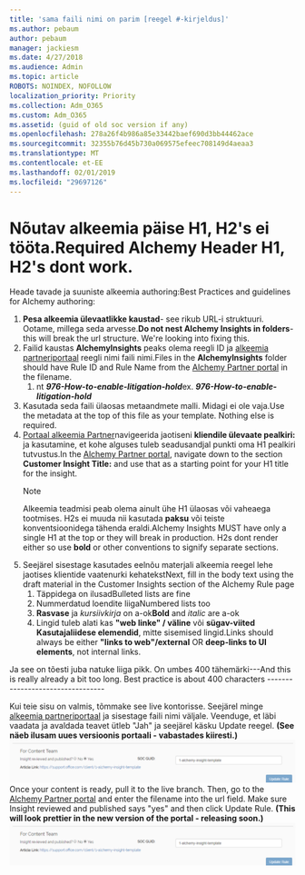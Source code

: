 ```yaml
---
title: 'sama faili nimi on parim [reegel #-kirjeldus]'
ms.author: pebaum
author: pebaum
manager: jackiesm
ms.date: 4/27/2018
ms.audience: Admin
ms.topic: article
ROBOTS: NOINDEX, NOFOLLOW
localization_priority: Priority
ms.collection: Adm_O365
ms.custom: Adm_O365
ms.assetid: (guid of old soc version if any)
ms.openlocfilehash: 278a26f4b986a85e33442baef690d3bb44462ace
ms.sourcegitcommit: 32355b76d45b730a069575efeec708149d4aeaa3
ms.translationtype: MT
ms.contentlocale: et-EE
ms.lasthandoff: 02/01/2019
ms.locfileid: "29697126"
---
```

# <a name="required-alchemy-header-h1-h2s-dont-work"></a><span data-ttu-id="c62ab-102">Nõutav alkeemia päise H1, H2's ei tööta.</span><span class="sxs-lookup"><span data-stu-id="c62ab-102">Required Alchemy Header H1, H2's dont work.</span></span>
<span data-ttu-id="c62ab-103">Heade tavade ja suuniste alkeemia authoring:</span><span class="sxs-lookup"><span data-stu-id="c62ab-103">Best Practices and guidelines for Alchemy authoring:</span></span>

1. <span data-ttu-id="c62ab-p101">**Pesa alkeemia ülevaatlikke kaustad**- see rikub URL-i struktuuri. Ootame, millega seda arvesse.</span><span class="sxs-lookup"><span data-stu-id="c62ab-p101">**Do not nest Alchemy Insights in folders**- this will break the url structure. We're looking into fixing this.</span></span>
1. <span data-ttu-id="c62ab-106">Failid kaustas **AlchemyInsights** peaks olema reegli ID ja [alkeemia partneriportaal](https://alchemyportal.azurewebsites.net) reegli nimi faili nimi.</span><span class="sxs-lookup"><span data-stu-id="c62ab-106">Files in the **AlchemyInsights** folder should have Rule ID and Rule Name from the [Alchemy Partner portal](https://alchemyportal.azurewebsites.net) in the filename.</span></span>
    1. <span data-ttu-id="c62ab-p102">nt ***976-How-to-enable-litigation-hold***</span><span class="sxs-lookup"><span data-stu-id="c62ab-p102">ex. ***976-How-to-enable-litigation-hold***</span></span>
1. <span data-ttu-id="c62ab-p103">Kasutada seda faili ülaosas metaandmete malli. Midagi ei ole vaja.</span><span class="sxs-lookup"><span data-stu-id="c62ab-p103">Use the metadata at the top of this file as your template. Nothing else is required.</span></span>
1. <span data-ttu-id="c62ab-111">[Portaal alkeemia Partner](https://alchemyportal.azurewebsites.net)navigeerida jaotiseni **kliendile ülevaate pealkiri:** ja kasutamine, et kohe alguses tuleb seadusandjal punkti oma H1 pealkiri tutvustus.</span><span class="sxs-lookup"><span data-stu-id="c62ab-111">In the [Alchemy Partner portal](https://alchemyportal.azurewebsites.net), navigate down to the section **Customer Insight Title:** and use that as a starting point for your H1 title for the insight.</span></span> 
    > [!NOTE]
    > <span data-ttu-id="c62ab-p104">Alkeemia teadmisi peab olema ainult ühe H1 ülaosas või vaheaega tootmises. H2s ei muuda nii kasutada **paksu** või teiste konventsioonidega tähenda eraldi.</span><span class="sxs-lookup"><span data-stu-id="c62ab-p104">Alchemy Insights MUST have only a single H1 at the top or they will break in production. H2s dont render either so use **bold** or other conventions to signify separate sections.</span></span>
1. <span data-ttu-id="c62ab-114">Seejärel sisestage kasutades eelnõu materjali alkeemia reegel lehe jaotises klientide vaatenurki kehatekst</span><span class="sxs-lookup"><span data-stu-id="c62ab-114">Next, fill in the body text using the draft material in the Customer Insights section of the Alchemy Rule page</span></span>
    1. <span data-ttu-id="c62ab-115">Täppidega on ilusad</span><span class="sxs-lookup"><span data-stu-id="c62ab-115">Bulleted lists are fine</span></span>
    1. <span data-ttu-id="c62ab-116">Nummerdatud loendite liiga</span><span class="sxs-lookup"><span data-stu-id="c62ab-116">Numbered lists too</span></span>
    1. <span data-ttu-id="c62ab-117">**Rasvase** ja *kursiivkirja* on a-ok</span><span class="sxs-lookup"><span data-stu-id="c62ab-117">**Bold** and *italic* are a-ok</span></span>
    1. <span data-ttu-id="c62ab-118">Lingid tuleb alati kas **"web linke" / väline** või **sügav-viited Kasutajaliidese elemendid**, mitte sisemised lingid.</span><span class="sxs-lookup"><span data-stu-id="c62ab-118">Links should always be either **"links to web"/external** OR **deep-links to UI elements**, not internal links.</span></span>

<span data-ttu-id="c62ab-p105">Ja see on tõesti juba natuke liiga pikk. On umbes 400 tähemärki---</span><span class="sxs-lookup"><span data-stu-id="c62ab-p105">And this is really already a bit too long. Best practice is about 400 characters ---------------------------------</span></span>

<span data-ttu-id="c62ab-p106">Kui teie sisu on valmis, tõmmake see live kontorisse. Seejärel minge [alkeemia partneriportaal](https://alchemyportal.azurewebsites.net) ja sisestage faili nimi väljale. Veenduge, et läbi vaadata ja avaldada teavet ütleb "Jah" ja seejärel käsku Update reegel. **(See näeb ilusam uues versioonis portaali - vabastades kiiresti.)** 
 ![URL-i väljale](media/for-content-team.PNG)</span><span class="sxs-lookup"><span data-stu-id="c62ab-p106">Once your content is ready, pull it to the live branch. Then, go to the [Alchemy Partner portal](https://alchemyportal.azurewebsites.net) and enter the filename into the url field. Make sure Insight reviewed and published says "yes" and then click Update Rule. **(This will look prettier in the new version of the portal - releasing soon.)**
![url field](media/for-content-team.PNG)</span></span>

